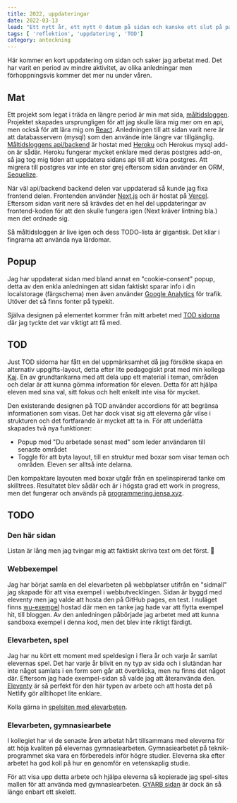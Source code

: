 ```yaml
---
title: 2022, uppdateringar
date: 2022-03-13
lead: "Ett nytt år, ett nytt © datum på sidan och kanske ett slut på pandemin"
tags: [ 'reflektion', 'uppdatering', 'TOD']
category: anteckning
---
```


Här kommer en kort uppdatering om sidan och saker jag arbetat med. Det har varit en period av mindre aktivitet, av olika anledningar men förhoppningsvis kommer det mer nu under våren.

## Mat

Ett projekt som legat i träda en längre period är min mat sida, [måltidsloggen](https://mat-jensnti.vercel.app/). Projektet skapades ursprungligen för att jag skulle lära mig mer om en api, men också för att lära mig om [React](https://reactjs.org/). Anledningen till att sidan varit nere är att databasservern (mysql) som den använde inte längre var tillgänglig. [Måltidsloggens api/backend](https://github.com/jensnti/mat) är hostat med [Heroku](https://www.heroku.com/) och Herokus mysql add-on är sådär. Heroku fungerar mycket enklare med deras postgres add-on, så jag tog mig tiden att uppdatera sidans api till att köra postgres. Att migrera till postgres var inte en stor grej eftersom sidan använder en ORM, [Sequelize](https://sequelize.org/).

När väl api/backend backend delen var uppdaterad så kunde jag fixa frontend delen. Frontenden använder [Next.js](https://nextjs.org/) och är hostat på [Vercel](https://vercel.com). Eftersom sidan varit nere så krävdes det en hel del uppdateringar av frontend-koden för att den skulle fungera igen (Next kräver lintning bla.) men det ordnade sig.

Så måltidsloggen är live igen och dess TODO-lista är gigantisk. Det kliar i fingrarna att använda nya lärdomar.

## Popup

Jag har uppdaterat sidan med bland annat en "cookie-consent" popup, detta av den enkla anledningen att sidan faktiskt sparar info i din localstorage (färgschema) men även använder [Google Analytics](https://analytics.google.com/analytics/web/) för trafik. Utöver det så finns fonter på typekit.

Själva designen på elementet kommer från mitt arbetet med [TOD sidorna](https://programmering.jensa.xyz/) där jag tyckte det var viktigt att få med. 

## TOD

Just TOD sidorna har fått en del uppmärksamhet då jag försökte skapa en alternativ uppgifts-layout, detta efter lite pedagogiskt prat med min kollega [Kaj](https://github.com/KajSchmidt). En av grundtankarna med att dela upp ett material i teman, områden och delar är att kunna gömma information för eleven. Detta för att hjälpa eleven med sina val, sitt fokus och helt enkelt inte visa för mycket.

Den existerande designen på TOD använder accordions för att begränsa informationen som visas. Det har dock visat sig att eleverna går vilse i strukturen och det fortfarande är mycket att ta in. För att underlätta skapades två nya funktioner:

* Popup med "Du arbetade senast med" som leder användaren till senaste området
* Toggle för att byta layout, till en struktur med boxar som visar teman och områden. Eleven ser alltså inte delarna.

Den kompaktare layouten med boxar utgår från en spelinspirerad tanke om skilltrees. Resultatet blev sådär och är i högsta grad ett work in progress, men det fungerar och används på [programmering.jensa.xyz](https://programmering.jensa.xyz/).

## TODO

### Den här sidan

Listan är lång men jag tvingar mig att faktiskt skriva text om det först. 🙂

### Webbexempel

Jag har börjat samla en del elevarbeten på webbplatser utifrån en "sidmall" jag skapade för att visa exempel i webbutvecklingen. Sidan är byggd med eleventy men jag valde att hosta den på GitHub pages, en test. I nuläget finns [wu-exempel](https://jensnti.github.io/wu-exempel/) hostad där men en tanke jag hade var att flytta exempel hit, till bloggen. Av den anledningen påbörjade jag arbetet med att kunna sandboxa exempel i denna kod, men det blev inte riktigt färdigt.

### Elevarbeten, spel

Jag har nu kört ett moment med speldesign i flera år och varje år samlat elevernas spel. Det har varje år blivit en ny typ av sida och i slutändan har inte något samlats i en form som går att överblicka, men nu finns det något där. Eftersom jag hade exempel-sidan så valde jag att återanvända den. [Eleventy](https://www.11ty.dev/) är så perfekt för den här typen av arbete och att hosta det på Netlify gör alltihopet lite enklare.

Kolla gärna in [spelsiten med elevarbeten](https://spelsite.netlify.app/).

### Elevarbeten, gymnasiearbete

I kollegiet har vi de senaste åren arbetat hårt tillsammans med eleverna för att höja kvaliten på elevernas gymnasiearbeten. Gymnasiearbetet på teknik-programmet ska vara en förberedels inför högre studier. Eleverna ska efter arbetet ha god koll på hur en  genomför en vetenskaplig studie.

För att visa upp detta arbete och hjälpa eleverna så kopierade jag spel-sites mallen för att använda med gymnasiearbeten. [GYARB sidan](https://gyarb.netlify.app/2022/) är dock än så länge enbart ett skelett.

